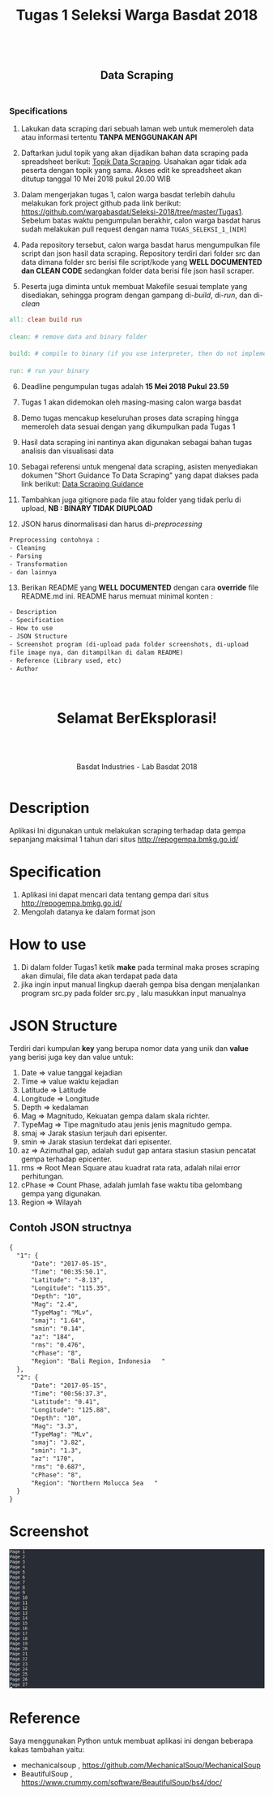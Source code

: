 <h1 align="center">
  <br>
  Tugas 1 Seleksi Warga Basdat 2018
  <br>
  <br>
</h1>

<h2 align="center">
  <br>
  Data Scraping
  <br>
  <br>
</h2>


### Specifications

1. Lakukan data scraping dari sebuah laman web untuk memeroleh data atau informasi tertentu __TANPA MENGGUNAKAN API__

2. Daftarkan judul topik yang akan dijadikan bahan data scraping pada spreadsheet berikut: [Topik Data Scraping](http://bit.ly/TopikDataScraping). Usahakan agar tidak ada peserta dengan topik yang sama. Akses edit ke spreadsheet akan ditutup tanggal 10 Mei 2018 pukul 20.00 WIB

3. Dalam mengerjakan tugas 1, calon warga basdat terlebih dahulu melakukan fork project github pada link berikut: https://github.com/wargabasdat/Seleksi-2018/tree/master/Tugas1. Sebelum batas waktu pengumpulan berakhir, calon warga basdat harus sudah melakukan pull request dengan nama ```TUGAS_SELEKSI_1_[NIM]```

4. Pada repository tersebut, calon warga basdat harus mengumpulkan file script dan json hasil data scraping. Repository terdiri dari folder src dan data dimana folder src berisi file script/kode yang __WELL DOCUMENTED dan CLEAN CODE__ sedangkan folder data berisi file json hasil scraper.

5. Peserta juga diminta untuk membuat Makefile sesuai template yang disediakan, sehingga program dengan gampang di-_build_, di-_run_, dan di-_clean_

``` Makefile
all: clean build run

clean: # remove data and binary folder

build: # compile to binary (if you use interpreter, then do not implement it)

run: # run your binary

```

6. Deadline pengumpulan tugas adalah __15 Mei 2018 Pukul 23.59__

7. Tugas 1 akan didemokan oleh masing-masing calon warga basdat

8. Demo tugas mencakup keseluruhan proses data scraping hingga memeroleh data sesuai dengan yang dikumpulkan pada Tugas 1

9. Hasil data scraping ini nantinya akan digunakan sebagai bahan tugas analisis dan visualisasi data

10. Sebagai referensi untuk mengenal data scraping, asisten menyediakan dokumen "Short Guidance To Data Scraping" yang dapat diakses pada link berikut: [Data Scraping Guidance](http://bit.ly/DataScrapingGuidance)

11. Tambahkan juga gitignore pada file atau folder yang tidak perlu di upload, __NB : BINARY TIDAK DIUPLOAD__

12. JSON harus dinormalisasi dan harus di-_preprocessing_
```
Preprocessing contohnya :
- Cleaning
- Parsing
- Transformation
- dan lainnya
```

13. Berikan README yang __WELL DOCUMENTED__ dengan cara __override__ file README.md ini. README harus memuat minimal konten :
```
- Description
- Specification
- How to use
- JSON Structure
- Screenshot program (di-upload pada folder screenshots, di-upload file image nya, dan ditampilkan di dalam README)
- Reference (Library used, etc)
- Author
```

<h1 align="center">
  <br>
  Selamat BerEksplorasi!
  <br>
  <br>
</h1>

<p align="center">
  <br>
  Basdat Industries - Lab Basdat 2018
  <br>
  <br>
</p>



# Description
  Aplikasi Ini digunakan untuk melakukan scraping terhadap data gempa sepanjang maksimal 1 tahun dari situs http://repogempa.bmkg.go.id/

# Specification
  1. Aplikasi ini dapat mencari data tentang gempa dari situs http://repogempa.bmkg.go.id/
  2. Mengolah datanya ke dalam format json

# How to use
  1. Di dalam folder Tugas1 ketik __make__ pada terminal maka proses scraping akan dimulai, file data akan terdapat pada data
  2. jika ingin input manual lingkup daerah gempa bisa dengan menjalankan program src.py pada folder src.py , lalu masukkan input manualnya

# JSON Structure
  Terdiri dari kumpulan __key__ yang berupa nomor data yang unik dan __value__ yang berisi juga key dan value untuk: 
  1. Date         => value tanggal kejadian
  2. Time         => value waktu kejadian
  3. Latitude     => Latitude
  4. Longitude    => Longitude
  5. Depth        => kedalaman
  6. Mag          => Magnitudo, Kekuatan gempa dalam skala richter.
  7. TypeMag      => Tipe magnitudo atau jenis jenis magnitudo gempa.
  8. smaj         => Jarak stasiun terjauh dari episenter.
  9. smin         => Jarak stasiun terdekat dari episenter.
  10. az          => Azimuthal gap, adalah sudut gap antara stasiun stasiun pencatat gempa terhadap epicenter.
  11. rms         => Root Mean Square atau kuadrat rata rata, adalah nilai error perhitungan.
  12. cPhase      => Count Phase, adalah jumlah fase waktu tiba gelombang gempa yang digunakan.
  13. Region      => Wilayah

  ## Contoh JSON structnya
  ```
  {
    "1": {
        "Date": "2017-05-15",
        "Time": "00:35:50.1",
        "Latitude": "-8.13",
        "Longitude": "115.35",
        "Depth": "10",
        "Mag": "2.4",
        "TypeMag": "MLv",
        "smaj": "1.64",
        "smin": "0.14",
        "az": "184",
        "rms": "0.476",
        "cPhase": "8",
        "Region": "Bali Region, Indonesia   "
    },
    "2": {
        "Date": "2017-05-15",
        "Time": "00:56:37.3",
        "Latitude": "0.41",
        "Longitude": "125.88",
        "Depth": "10",
        "Mag": "3.3",
        "TypeMag": "MLv",
        "smaj": "3.82",
        "smin": "1.3",
        "az": "170",
        "rms": "0.687",
        "cPhase": "8",
        "Region": "Northern Molucca Sea   "
    }
  }
  ```


# Screenshot
  ![alt text](screenshots/ss1.png "Scraping...")

# Reference
  Saya menggunakan Python untuk membuat aplikasi ini dengan beberapa kakas tambahan yaitu:
  - mechanicalsoup , https://github.com/MechanicalSoup/MechanicalSoup
  - BeautifulSoup , https://www.crummy.com/software/BeautifulSoup/bs4/doc/
  